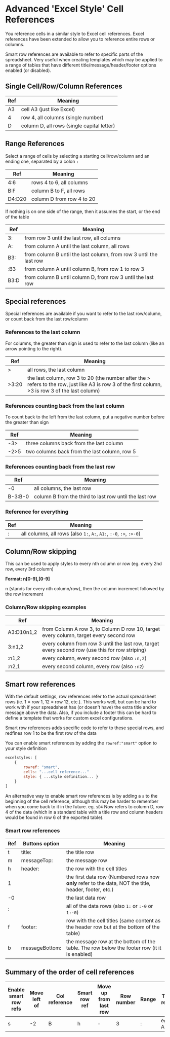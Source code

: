 # Advanced 'Excel Style' Cell References

You reference cells in a similar style to Excel cell references. Excel references have been extended to allow you to reference entire rows or columns.

Smart row references are available to refer to specific parts of the spreadsheet. Very useful when creating templates which may be applied to a range of tables that have different title/message/header/footer options enabled (or disabled).

## Single Cell/Row/Column References

| Ref | Meaning |
|---|---|
| A3 | cell A3 (just like Excel) |
| 4 | row 4, all columns (single number) |
| D | column D, all rows (single capital letter) |

## Range References

Select a range of cells by selecting a starting cell/row/column and an ending one, separated by a colon `:`

| Ref | Meaning |
|---|---|
| 4:6 | rows 4 to 6, all columns |
| B:F | column B to F, all rows |
| D4:D20 | column D from row 4 to 20 |

If nothing is on one side of the range, then it assumes the start, or the end of the table

| Ref | Meaning |
|---|---|
| 3: | from row 3 until the last row, all columns |
| A: | from column A until the last column, all rows |
| B3: | from column B until the last column, from row 3 until the last row |
| :B3 | from column A until column B, from row 1 to row 3 |
| B3:D | from column B until column D, from row 3 until the last row |

## Special references

Special references are available if you want to refer to the last row/column, or count back from the last row/column

### References to the last column

For columns, the greater than sign is used to refer to the last column (like an arrow pointing to the right).

| Ref | Meaning |
|---|---|
| > | all rows, the last column |
| >3:20 | the last column, row 3 to 20 (the number after the > refers to the row, just like A3 is row 3 of the first column, >3 is row 3 of the last column) |

### References counting back from the last column

To count back to the left from the last column, put a negative number before the greater than sign

| Ref | Meaning |
|---|---|
| -3> | three columns back from the last column |
| -2>5 | two columns back from the last column, row 5 |

### References counting back from the last row

| Ref | Meaning |
|---|---|
| -0 | all columns, the last row |
| B-3:B-0 | column B from the third to last row until the last row |

### Reference for everything

| Ref | Meaning |
|---|---|
| : | all columns, all rows (also `1:`, `A:`, `A1:`, `:-0`, `:>`, `:>-0`) |

## Column/Row skipping

This can be used to apply styles to every nth column or row (eg. every 2nd row, every 3rd column)

**Format: n[0-9],[0-9]**

n (stands for every nth column/row), then the column increment followed by the row increment

### Column/Row skipping examples

| Ref | Meaning |
|---|---|
| A3:D10n1,2 | from Column A row 3, to Column D row 10, target every column, target every second row |
| 3:n1,2     | every column from row 3 until the last row, target every second row (use this for row striping) |
| :n1,2      | every column, every second row (also `:n,2`) |
| :n2,1      | every second column, every row (also `:n2`) |

## Smart row references

With the default settings, row references refer to the actual spreadsheet rows (ie. 1 = row 1, 12 = row 12, etc.). This works well, but
can be hard to work with if your spreadsheet has (or doesn't have) the extra title and/or message above the data. Also, if you
include a footer this can be hard to define a template that works for custom excel configurations.

Smart row references adds specific code to refer to these special rows, and redfines row 1 to be the first row of the data

You can enable smart references by adding the `rowref:"smart"` option to your style definition

```js
excelstyles: [
    {
        rowref: "smart",
        cells: "...cell reference..."
        style: { ...style definition... }
    }
]
```

An alternative way to enable smart row references is by adding a `s` to the beginning of the cell reference, although this may be harder to remember when you come back to it in the future. eg. `sD4` Now refers to column D, row 4 of the data (which in a standard table with a title row and column headers would be found in row 6 of the exported table).

### Smart row references

| Ref | Buttons option | Meaning |
|---|---|---|
| t    | title: | the title row |
| m    | messageTop: | the message row |
| h    | header: | the row with the cell titles |
| 1    |   | the first data row (Numbered rows now **only** refer to the data, NOT the title, header, footer, etc.) |
| -0   |   | the last data row |
| :    |   | all of the data rows (also `1:` or `:-0` or `1:-0`) |
| f    | footer: | row with the cell titles (same content as the header row but at the bottom of the table) |
| b    | messageBottom: | the message row at the bottom of the table. The row below the footer row (it it is enabled) |

## Summary of the order of cell references

| Enable smart row refs | Move left of | Col reference | Smart row ref | Move up from last row | Row number | Range | To ref | Every nth | Col | and | Row |
|---|---|---|---|---|---|---|---|---|---|---|---|
| s | -2 | B | h | - | 3 | : | eg. A3 | n | 1 | , | 2 |